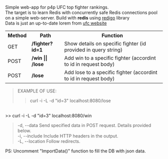 Simple web-app for p4p UFC top fighter rankings.<br>
The target is to learn Redis with concurrently safe Redis connections pool on a simple web-server.
Build with **redis** using <a href="https://github.com/gomodule/redigo">redigo</a> library
<br>
Data is just an up-to-date lorem from <a href="https://www.ufc.com/rankings">ufc website</a>

<table>
<tr>
<th>Method</th>
<th>Path</th>
<th>Function</th>
</tr>
  <tr>
<td>GET</td>
    <td><b>/fighter?id=1</b></td>
    <td>Show details on specific fighter (id provided in query string)</td>
  </tr>
<tr>
<td>
POST
</td>
<td><b>/win || /lose</b></td>
<td>Add win to a specific fighter (accordint to id in request body)</td>
</tr>

<tr>
<td>POST</td>
<td><b>/lose</b></td>
<td>Add lose to a specific fighter (accordint to id in request body)</td>
</tr>
</table>

>EXAMPLE OF USE:
>> curl -i -L -d "id=3" localhost:8080/lose
<br>
>> curl -i -L -d "id=3" localhost:8080/win

>-d, --data <data> Send specified data in POST request. Details provided below.<br>
>-i, --include Include HTTP headers in the output.<br>
>-L, --location Follow redirects.<br>


PS: Uncomment "ImportData()" function to fill the DB with json data. 
